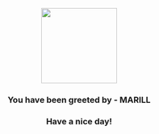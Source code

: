 <p align="center">
            <img src="https://raw.githubusercontent.com/PokeAPI/sprites/master/sprites/pokemon/183.png" width="150" height="150">
          </p>
          <h3 align="center">You have been greeted by - <b>MARILL</b></h3>
          <h3 align="center">Have a nice day!</h3>
